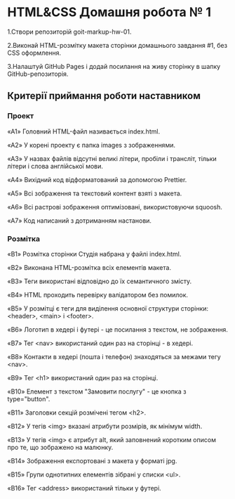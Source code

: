 # HTML&CSS Домaшня робота № 1

1.Створи репозиторій goit-markup-hw-01.

2.Виконай HTML-розмітку макета сторінки домашнього завдання #1, без CSS оформлення.

3.Налаштуй GitHub Pages і додай посилання на живу сторінку в шапку GitHub-репозиторія.


## Критерії приймання роботи наставником

### Проект
«A1» Головний HTML-файл називається index.html.

«A2» У корені проекту є папка images з зображеннями.

«A3» У назвах файлів відсутні великі літери, пробіли і трансліт, тільки літери і слова англійської мови.

«A4» Вихідний код відформатований за допомогою Prettier.

«A5» Всі зображення та текстовий контент взяті з макета.

«A6» Всі растрові зображення оптимізовані, використовуючи squoosh.

«A7» Код написаний з дотриманням настанови.

### Розмітка
«B1» Розмітка сторінки Студія набрана у файлі index.html.

«B2» Виконана HTML-розмітка всіх елементів макета.

«B3» Теги використані відповідно до їх семантичного змісту.

«B4» HTML проходить перевірку валідатором без помилок.

«B5» У розмітці є теги для виділення основної структури сторінки: \<header>, \<main> і \<footer>.

«B6» Логотип в хедері і футері - це посилання з текстом, не зображення.

«B7» Тег \<nav> використаний один раз на сторінці - в хедері.

«B8» Контакти в хедері (пошта і телефон) знаходяться за межами тегу \<nav>.

«B9» Тег \<h1> використаний один раз на сторінці.

«B10» Елемент з текстом "Замовити послугу" - це кнопка з type="button".

«B11» Заголовки секцій розмічені тегом \<h2>.

«B12» У тегів \<img> вказані атрибути розмірів, як мінімум width.

«B13» У тегів \<img> є атрибут alt, який заповнений коротким описом про те, що зображено на малюнку.

«B14» Зображення експортовані з макета у форматі jpg.

«B15» Групи однотипних елементів зібрані у списки \<ul>.

«B16» Тег \<address> використаний тільки у футері.
